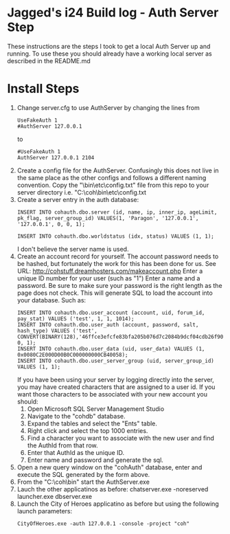 # Jagged's i24 Build log - Auth Server Step
These instructions are the steps I took to get a local Auth Server up and running. To use these you should already have a working local server as described in the README.md

# Install Steps
1. Change server.cfg to use AuthServer by changing the lines from
   ```
   UseFakeAuth 1
   #AuthServer 127.0.0.1
   ```
   to
   ```
   #UseFakeAuth 1
   AuthServer 127.0.0.1 2104
   ```
2. Create a config file for the AuthServer. 
   Confusingly this does not live in the same place as the other configs and follows a different naming convention.
   Copy the "\bin\etc\config.txt" file from this repo to your server directory i.e. "C:\coh\bin\etc\config.txt
3. Create a server entry in the auth database:
   ```
   INSERT INTO cohauth.dbo.server (id, name, ip, inner_ip, ageLimit, pk_flag, server_group_id) VALUES(1, 'Paragon', '127.0.0.1', '127.0.0.1', 0, 0, 1);
   
   INSERT INTO cohauth.dbo.worldstatus (idx, status) VALUES (1, 1);
   ```
   I don't believe the server name is used.
4. Create an account record for yourself.
   The account password needs to be hashed, but fortunately the work for this has been done for us.
   See URL: http://cohstuff.dreamhosters.com/makeaccount.php
   Enter a unique ID number for your user (such as "1")
   Enter a name and a password. Be sure to make sure your password is the right length as the page does not check.
   This will generate SQL to load the account into your database. Such as:
   ```
   INSERT INTO cohauth.dbo.user_account (account, uid, forum_id, pay_stat) VALUES ('test', 1, 1, 1014);
   INSERT INTO cohauth.dbo.user_auth (account, password, salt, hash_type) VALUES ('test', CONVERT(BINARY(128),'46ffce3efcfe83bfa205b076d7c2084b9dcf04cdb26f9019103cde29779d26a85216b2c0f43ba1a8fb9b7fa22f05a949bf4edc314af27629e8fc23014e77a24d'), 0, 1);
   INSERT INTO cohauth.dbo.user_data (uid, user_data) VALUES (1, 0x0080C2E000D00B0C000000000CB40058);
   INSERT INTO cohauth.dbo.user_server_group (uid, server_group_id) VALUES (1, 1);
   ```
   If you have been using your server by logging directly into the server, you may have created characters that are assigned to a user id. If you want those characters to be associated with your new account you should:
   1. Open Microsoft SQL Server Management Studio
   2. Navigate to the "cohdb" database.
   3. Expand the tables and select the "Ents" table.
   4. Right click and select the top 1000 entries.
   5. Find a character you want to associate with the new user and find the AuthId from that row.
   6. Enter that AuthId as the unique ID.
   7. Enter name and password and generate the sql.
5. Open a new query window on the "cohAuth" database, enter and execute the SQL generated by the form above.
6. From the "C:\coh\bin" start the AuthServer.exe
7. Lauch the other applicatinos as before:
   chatserver.exe -noreserved 
   launcher.exe
   dbserver.exe
8. Launch the City of Heroes applicatino as before but using the following launch parameters:
   ```
   CityOfHeroes.exe -auth 127.0.0.1 -console -project "coh"
   ```
